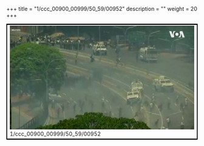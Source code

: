 +++
title = "1/ccc_00900_00999/50_59/00952"
description = ""
weight = 20
+++

<table style="border:2px solid black;max-width:800px;max-height:800px;" 
><tr><td>
<img class="center-fit-jpg"
src="/jpg_/aaa_20190430_NxaOmWaI8sI_00951.jpg">
1/ccc_00900_00999/50_59/00952
</img></td></tr></table>
